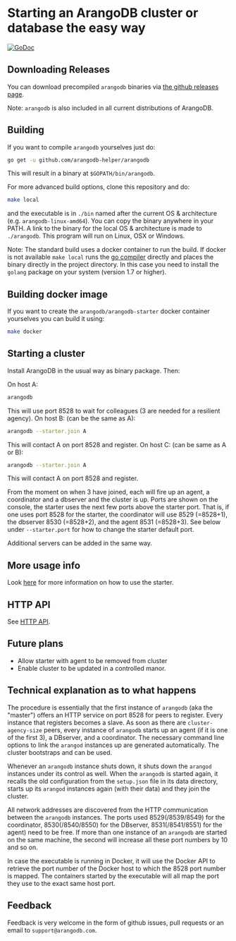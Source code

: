 # Starting an ArangoDB cluster or database the easy way

[![GoDoc](https://godoc.org/github.com/arangodb-helper/arangodb/client?status.svg)](http://godoc.org/github.com/arangodb-helper/arangodb/client)

## Downloading Releases

You can download precompiled `arangodb` binaries via [the github releases page](https://github.com/arangodb-helper/arangodb/releases).

Note: `arangodb` is also included in all current distributions of ArangoDB.

## Building

If you want to compile `arangodb` yourselves just do:

```bash
go get -u github.com/arangodb-helper/arangodb
```

This will result in a binary at `$GOPATH/bin/arangodb`.

For more advanced build options, clone this repository and do:

```bash
make local
```

and the executable is in `./bin` named after the current OS & architecture (e.g. `arangodb-linux-amd64`).
You can copy the binary anywhere in your PATH.
A link to the binary for the local OS & architecture is made to `./arangodb`.
This program will run on Linux, OSX or Windows.

Note: The standard build uses a docker container to run the build. If docker is not available
`make local` runs the [go compiler](https://golang.org/) directly and places the binary directly in the project directory.
In this case you need to install the `golang` package on your system (version 1.7 or higher).

## Building docker image

If you want to create the `arangodb/arangodb-starter` docker container yourselves
you can build it using:

```bash
make docker
```

## Starting a cluster

Install ArangoDB in the usual way as binary package. Then:

On host A:

```bash
arangodb
```

This will use port 8528 to wait for colleagues (3 are needed for a
resilient agency). On host B: (can be the same as A):

```bash
arangodb --starter.join A
```

This will contact A on port 8528 and register. On host C: (can be same
as A or B):

```bash
arangodb --starter.join A
```

This will contact A on port 8528 and register.

From the moment on when 3 have joined, each will fire up an agent, a
coordinator and a dbserver and the cluster is up. Ports are shown on
the console, the starter uses the next few ports above the starter
port. That is, if one uses port 8528 for the starter, the coordinator
will use 8529 (=8528+1), the dbserver 8530 (=8528+2), and the agent 8531
(=8528+3). See below under `--starter.port` for how to change the
starter default port.

Additional servers can be added in the same way.

## More usage info

Look [here](./docs/manual/usage.md) for more information on how to use the starter.

## HTTP API

See [HTTP API](./docs/http_api.md).

## Future plans

- Allow starter with agent to be removed from cluster
- Enable cluster to be updated in a controlled manor.

## Technical explanation as to what happens

The procedure is essentially that the first instance of `arangodb` (aka
the "master") offers an HTTP service on port 8528 for peers to register.
Every instance that registers becomes a slave. As soon as there are
`cluster-agency-size` peers, every instance of `arangodb` starts up an agent (if
it is one of the first 3), a DBserver, and a coordinator. The necessary
command line options to link the `arangod` instances up are generated
automatically. The cluster bootstraps and can be used.

Whenever an `arangodb` instance shuts down, it shuts down the `arangod`
instances under its control as well. When the `arangodb` is started
again, it recalls the old configuration from the `setup.json` file in
its data directory, starts up its `arangod` instances again (with their
data) and they join the cluster.

All network addresses are discovered from the HTTP communication between
the `arangodb` instances. The ports used 8529(/8539/8549) for the coordinator,
8530(/8540/8550) for the DBserver, 8531(/8541/8551) for the agent)
need to be free. If more than one instance of an `arangodb` are started
on the same machine, the second will increase all these port numbers by 10 and so on.

In case the executable is running in Docker, it will use the Docker
API to retrieve the port number of the Docker host to which the 8528 port
number is mapped. The containers started by the executable will all
map the port they use to the exact same host port.

## Feedback

Feedback is very welcome in the form of github issues, pull requests
or an email to `support@arangodb.com`.
